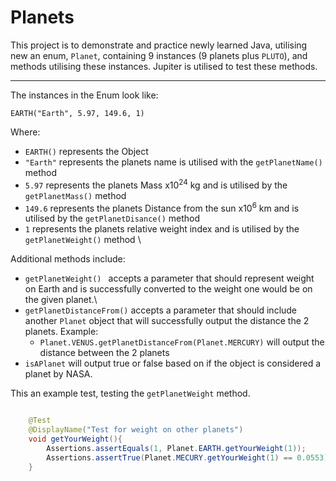 # Planets

This project is to demonstrate and practice newly learned Java, utilising new an enum,
`Planet`, containing 9 instances (9 planets plus `PLUTO`), and methods utilising these instances.
Jupiter is utilised to test these methods.

---

The instances in the Enum look like:
 
`EARTH("Earth", 5.97, 149.6, 1)` 

Where:
- `EARTH()` represents the Object
- `"Earth"` represents the planets name is utilised with the `getPlanetName()` method
- `5.97` represents the planets Mass  x10<sup>24</sup> kg and is utilised by the `getPlanetMass()` method
- `149.6` represents the planets Distance from the sun x10<sup>6</sup> km and is utilised by the `getPlanetDisance()` method
- `1` represents the planets relative weight index and is utilised by the `getPlanetWeight()` method
\

Additional methods include:

- `getPlanetWeight() ` accepts a parameter that should represent weight on Earth and is successfully converted 
to the weight one would be on the given planet.\
- `getPlanetDistanceFrom()` accepts a parameter that should include another `Planet` object that will 
successfully output the distance the 2 planets. Example:
  - `Planet.VENUS.getPlanetDistanceFrom(Planet.MERCURY)` will output the distance between the 2 planets
- `isAPlanet` will output true or false based on if the object is considered a planet by NASA.

This an example test, testing the `getPlanetWeight` method.
```java

    @Test
    @DisplayName("Test for weight on other planets")
    void getYourWeight(){
        Assertions.assertEquals(1, Planet.EARTH.getYourWeight(1));
        Assertions.assertTrue(Planet.MECURY.getYourWeight(1) == 0.0553);
    }
```
